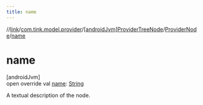 ```yaml
---
title: name
---
```

//[link](../../../../index.html)/[com.tink.model.provider](../../index.html)/[[androidJvm]ProviderTreeNode](../index.html)/[ProviderNode](index.html)/[name](name.html)



# name



[androidJvm]\
open override val [name](name.html): [String](https://kotlinlang.org/api/latest/jvm/stdlib/kotlin/-string/index.html)



A textual description of the node.




